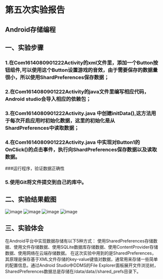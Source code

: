 # 第五次实验报告
## Android存储编程
## 一、实验步骤
### 1.在Com1614080901222Activity的xml文件里，添加一个Button按钮组件,可以使用这个Button设置游戏的音效，由于需要保存的数据量很小，所以使用ShardPreferences保存数据；
### 2.在Com1614080901222Activity的java文件里编写相应代码，Android studio会导入相应的依赖包；
### 3.在Com1614080901222Activity.java 中创建initData(),这方法用于每次开启应用时初始化数据，这里的初始化是从ShardPreferences中读取数据；
### 4.在Com1614080901222Activity.java 中实现对Button1的OnClick()的点击事件，执行向ShardPreferences保存数据以及读取数据。
###运行程序，验证数据正确性
### 5.使用Git将文件提交到自己的库中。
## 二、实验结果截图
![image](https://github.com/imagic97/android-labs-2018/blob/master/com1614080901222/实验5截图1.png)
![image](https://github.com/imagic97/android-labs-2018/blob/master/com1614080901222/实验5截图2.png)
![image](https://github.com/imagic97/android-labs-2018/blob/master/com1614080901222/实验5截图3.png)
![image](https://github.com/imagic97/android-labs-2018/blob/master/com1614080901222/实验5截图4.png)
## 三、实验体会
在Android平台中实现数据存储有以下5种方式： 使用SharedPreferences存储数据、使用文件存储数据、使用SQLite数据库存储数据、使用ContentProvider存储数据、使用网络在云端存储数据。
在这次实验中用到的是SharedPreferences，其原理是保存基于XML文件存储的key-value键值对数据，通常用来存储一些简单的配置信息。通过Android Studio中DDMS的File Explorer面板展开文件浏览树，SharedPreferences数据总是存储在/data/data/<package name>/shared_prefs目录下。
